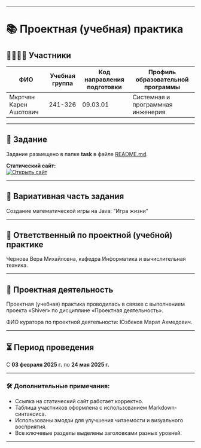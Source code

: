 
---

# 📚 Проектная (учебная) практика

## 👨‍👩‍👧‍👦 Участники

| ФИО             | Учебная группа | Код направления подготовки | Профиль образовательной программы |
|-----------------|----------------|---------------------------|-------------------------------------|
| Мкртчян Карен Ашотович | 241-326       | 09.03.01                | Системная и программная инженерия |

---

## 📝 Задание

Задание размещено в папке **task** в файле [README.md](task/README.md).

**Статический сайт:**  
[![Открыть сайт](https://img.shields.io/badge/%F0%9F%9A%80%20Открыть%20сайт-blue)](https://Karench0.github.io/project_practice/site/index.html)

---

## 🌟 Вариативная часть задания

Создание математической игры на Java: "Игра жизни"

---

## 🏅 Ответственный по проектной (учебной) практике

Чернова Вера Михайловна, кафедра Информатика и вычислительная техника.

---

## 💼 Проектная деятельность

Проектная (учебная) практика проводилась в связке с выполнением проекта «Shiver» по дисциплине «Проектная деятельность».

ФИО куратора по проектной деятельности: Юзбеков Марат Ахмедович.

---

## ⏳ Период проведения

С **03 февраля 2025 г.** по **24 мая 2025 г.**

---

### 🛠️ Дополнительные примечания:
- Ссылка на статический сайт работает корректно.
- Таблица участников оформлена с использованием Markdown-синтаксиса.
- Использованы эмодзи для улучшения читаемости и визуального восприятия.
- Все ключевые разделы выделены заголовками разных уровней.

---
